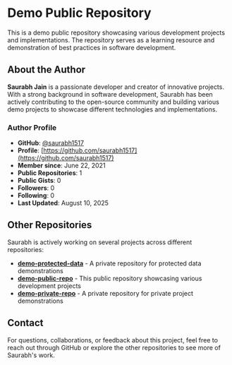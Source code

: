 # Demo Public Repository

This is a demo public repository showcasing various development projects and implementations. The repository serves as a learning resource and demonstration of best practices in software development.

## About the Author

**Saurabh Jain** is a passionate developer and creator of innovative projects. With a strong background in software development, Saurabh has been actively contributing to the open-source community and building various demo projects to showcase different technologies and implementations.

### Author Profile
- **GitHub**: [@saurabh1517](https://github.com/saurabh1517)
- **Profile**: [https://github.com/saurabh1517](https://github.com/saurabh1517)
- **Member since**: June 22, 2021
- **Public Repositories**: 1
- **Public Gists**: 0
- **Followers**: 0
- **Following**: 0
- **Last Updated**: August 10, 2025

## Other Repositories

Saurabh is actively working on several projects across different repositories:

- **[demo-protected-data](https://github.com/saurabh1517/demo-protected-data)** - A private repository for protected data demonstrations
- **[demo-public-repo](https://github.com/saurabh1517/demo-public-repo)** - This public repository showcasing various development projects
- **[demo-private-repo](https://github.com/saurabh1517/demo-private-repo)** - A private repository for private project demonstrations

## Contact

For questions, collaborations, or feedback about this project, feel free to reach out through GitHub or explore the other repositories to see more of Saurabh's work.